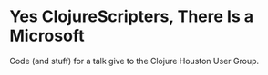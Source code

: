 # Yes ClojureScripters, There Is a Microsoft

Code (and stuff) for a talk give to the Clojure Houston User Group.
